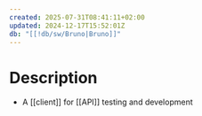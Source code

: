```yaml
---
created: 2025-07-31T08:41:11+02:00
updated: 2024-12-17T15:52:01Z
db: "[[!db/sw/Bruno|Bruno]]"
---
```

# Description
- A [[client]] for [[API]] testing and development